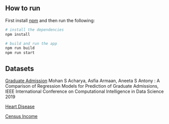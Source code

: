 ## How to run

First install [npm](https://www.npmjs.com/get-npm) and then run the following:

```bash
# install the dependencies
npm install

# build and run the app
npm run build
npm run start
```

## Datasets
[Graduate Admission](https://www.kaggle.com/mohansacharya/graduate-admissions)
Mohan S Acharya, Asfia Armaan, Aneeta S Antony : A Comparison of Regression Models for Prediction of Graduate Admissions, IEEE International Conference on Computational Intelligence in Data Science 2019

[Heart Disease](http://archive.ics.uci.edu/ml/datasets/Heart+Disease)

[Census Income](http://archive.ics.uci.edu/ml/datasets/Census+Income)